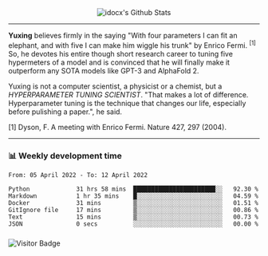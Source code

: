 <div align="center">
    <img align="center" src="https://github-readme-stats.vercel.app/api?username=idocx&show_icons=true&count_private=true&hide_border=true" alt="idocx's Github Stats"></img>
</div>

---

**Yuxing** believes firmly in the saying "With four parameters I can fit an elephant, and with five I can make him wiggle his trunk" by Enrico Fermi. <sup>[1]</sup> So, he devotes his entire though short research career to tuning five hypermeters of a model and is convinced that he will finally make it outperform any SOTA models like GPT-3 and AlphaFold 2.

Yuxing is not a computer scientist, a physicist or a chemist, but a *HYPERPARAMETER TUNING SCIENTIST*. "That makes a lot of difference. Hyperparameter tuning is the technique that changes our life, especially before pulishing a paper.", he said.

[1] Dyson, F. A meeting with Enrico Fermi. Nature 427, 297 (2004).


---

### 📊 Weekly development time
<!--START_SECTION:waka-->

```text
From: 05 April 2022 - To: 12 April 2022

Python             31 hrs 58 mins  ███████████████████████░░   92.30 %
Markdown           1 hr 35 mins    █░░░░░░░░░░░░░░░░░░░░░░░░   04.59 %
Docker             31 mins         ▒░░░░░░░░░░░░░░░░░░░░░░░░   01.51 %
GitIgnore file     17 mins         ▒░░░░░░░░░░░░░░░░░░░░░░░░   00.86 %
Text               15 mins         ▒░░░░░░░░░░░░░░░░░░░░░░░░   00.73 %
JSON               0 secs          ░░░░░░░░░░░░░░░░░░░░░░░░░   00.00 %
```

<!--END_SECTION:waka-->

### 

![Visitor Badge](https://visitor-badge.laobi.icu/badge?page_id=idocx.idocx)